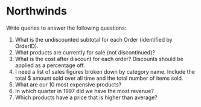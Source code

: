 # Northwinds



Write queries to answer the following questions:
1. What is the undiscounted subtotal for each Order (identified by OrderID).
2. What products are currently for sale (not discontinued)?
3. What is the cost after discount for each order?  Discounts should be applied as a percentage off.
4. I need a list of sales figures broken down by category name.  Include the total $ amount sold over all time and the total number of items sold.
5. What are our 10 most expensive products?
6. In which quarter in 1997 did we have the most revenue?
7. Which products have a price that is higher than average?
